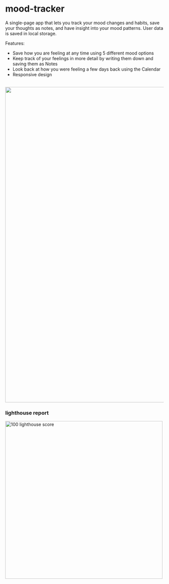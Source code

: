 # mood-tracker

A single-page app that lets you track your mood changes and habits, save your thoughts as notes, and have insight into your mood patterns. User data is saved in local storage.

Features:
- Save how you are feeling at any time using 5 different mood options
- Keep track of your feelings in more detail by writing them down and saving them as Notes
- Look back at how you were feeling a few days back using the Calendar
- Responsive design

<br>
<img width="1000" src="https://images2.imgbox.com/30/75/IVIHNv8M_o.png"/>

### lighthouse report

<img width="500" src="https://i.ibb.co/jH36P1F/mood-tracker-lighthouse.png" alt="100 lighthouse score">
